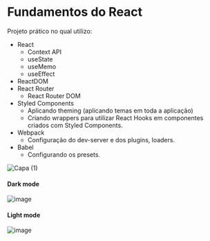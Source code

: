 # Fundamentos do React

Projeto prático no qual utilizo:

- React
  - Context API
  - useState
  - useMemo
  - useEffect
- ReactDOM
- React Router
  - React Router DOM
- Styled Components
  - Aplicando theming (aplicando temas em toda a aplicação)
  - Criando wrappers para utilizar React Hooks em componentes criados com Styled Components.
- Webpack
  - Configuração do dev-server e dos plugins, loaders.
- Babel
  - Configurando os presets.
  
![Capa (1)](https://user-images.githubusercontent.com/69471715/235526412-3979dece-66a0-42bb-b8d4-6aa2a664a22f.png)  

#### Dark mode

![image](https://user-images.githubusercontent.com/69471715/213722439-ca66deb5-ff41-43ec-8502-4cdedc0a68a6.png)

#### Light mode

![image](https://user-images.githubusercontent.com/69471715/213811878-0bf2e872-8ccd-47c3-9e4a-c2da8050b398.png)
